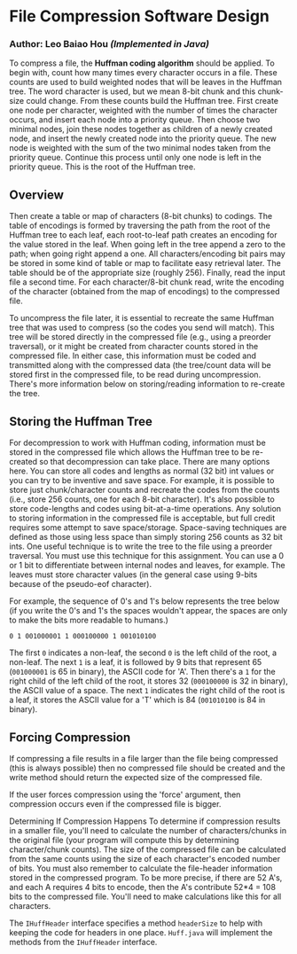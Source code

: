 # File Compression Software Design

### Author: Leo Baiao Hou ***(Implemented in Java)***

To compress a file, the **Huffman coding algorithm** should be applied. To begin with, count how many times every character occurs in a file. These counts are used to build weighted nodes that will be leaves in the Huffman tree. The word character is used, but we mean 8-bit chunk and this chunk-size could change. From these counts build the Huffman tree. First create one node per character, weighted with the number of times the character occurs, and insert each node into a priority queue. Then choose two minimal nodes, join these nodes together as children of a newly created node, and insert the newly created node into the priority queue. The new node is weighted with the sum of the two minimal nodes taken from the priority queue. Continue this process until only one node is left in the priority queue. This is the root of the Huffman tree. 

## Overview

Then create a table or map of characters (8-bit chunks) to codings. The table of encodings is formed by traversing the path from the root of the Huffman tree to each leaf, each root-to-leaf path creates an encoding for the value stored in the leaf. When going left in the tree append a zero to the path; when going right append a one. All characters/encoding bit pairs may be stored in some kind of table or map to facilitate easy retrieval later. The table should be of the appropriate size (roughly 256). Finally, read the input file a second time. For each character/8-bit chunk read, write the encoding of the character (obtained from the map of encodings) to the compressed file.

To uncompress the file later, it is essential to recreate the same Huffman tree that was used to compress (so the codes you send will match). This tree will be stored directly in the compressed file (e.g., using a preorder traversal), or it might be created from character counts stored in the compressed file. In either case, this information must be coded and transmitted along with the compressed data (the tree/count data will be stored first in the compressed file, to be read during uncompression. There's more information below on storing/reading information to re-create the tree.

## Storing the Huffman Tree

For decompression to work with Huffman coding, information must be stored in the compressed file which allows the Huffman tree to be re-created so that decompression can take place. There are many options here. You can store all codes and lengths as normal (32 bit) int values or you can try to be inventive and save space. For example, it is possible to store just chunk/character counts and recreate the codes from the counts (i.e., store 256 counts, one for each 8-bit character). It's also possible to store code-lengths and codes using bit-at-a-time operations. Any solution to storing information in the compressed file is acceptable, but full credit requires some attempt to save space/storage. Space-saving techniques are defined as those using less space than simply storing 256 counts as 32 bit ints. One useful technique is to write the tree to the file using a preorder traversal. You must use this technique for this assignment. You can use a 0 or 1 bit to differentiate between internal nodes and leaves, for example. The leaves must store character values (in the general case using 9-bits because of the pseudo-eof character).

For example, the sequence of 0's and 1's below represents the tree below (if you write the 0's and 1's the spaces wouldn't appear, the spaces are only to make the bits more readable to humans.)

```0 1 001000001 1 000100000 1 001010100```

The first `0` indicates a non-leaf, the second `0` is the left child of the root, a non-leaf. The next `1` is a leaf, it is followed by 9 bits that represent 65 (`001000001` is 65 in binary), the ASCII code for 'A'. Then there's a `1` for the right child of the left child of the root, it stores 32 (`000100000` is 32 in binary), the ASCII value of a space. The next `1` indicates the right child of the root is a leaf, it stores the ASCII value for a 'T' which is 84 (`001010100` is 84 in binary).

## Forcing Compression

If compressing a file results in a file larger than the file being compressed (this is always possible) then no compressed file should be created and the write method should return the expected size of the compressed file. 

If the user forces compression using the 'force' argument, then compression occurs even if the compressed file is bigger.

 

Determining If Compression Happens
To determine if compression results in a smaller file, you'll need to calculate the number of characters/chunks in the original file (your program will compute this by determining character/chunk counts). The size of the compressed file can be calculated from the same counts using the size of each character's encoded number of bits. You must also remember to calculate the file-header information stored in the compressed program. To be more precise, if there are 52 A's, and each A requires 4 bits to encode, then the A's contribute 52*4 = 108 bits to the compressed file. You'll need to make calculations like this for all characters.

The `IHuffHeader` interface specifies a method `headerSize` to help with keeping the code for headers in one place. `Huff.java` will implement the methods from the `IHuffHeader` interface.

